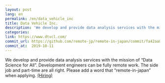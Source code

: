 ```yaml
---
layout: post
lang: en
permalink: /en/data_vehicle_inc
title: Data Vehicle Inc.
description: 'We develop and provide data analysis services with the mission of “Data Science for All”. Development engineers can be fully remote work. The side job and part-time are all right. Please add a word that “remote-in-japan” when applying. (Hiring)'
categories: 
link: https://www.dtvcl.com/
commit_url: https://github.com/remote-jp/remote-in-japan/commit/fa42aa8869015129f163fffa4c780b8617549501
commit_at:  2019-10-11
---
```


<p>We develop and provide data analysis services with the mission of “Data Science for All”. Development engineers can be fully remote work. The side job and part-time are all right. Please add a word that “remote-in-japan” when applying. <a href="https://www.dtvcl.com/recruitment/">(Hiring)</a></p>
